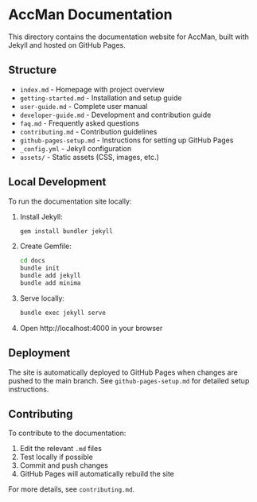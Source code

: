 # AccMan Documentation

This directory contains the documentation website for AccMan, built with Jekyll and hosted on GitHub Pages.

## Structure

- `index.md` - Homepage with project overview
- `getting-started.md` - Installation and setup guide
- `user-guide.md` - Complete user manual
- `developer-guide.md` - Development and contribution guide
- `faq.md` - Frequently asked questions
- `contributing.md` - Contribution guidelines
- `github-pages-setup.md` - Instructions for setting up GitHub Pages
- `_config.yml` - Jekyll configuration
- `assets/` - Static assets (CSS, images, etc.)

## Local Development

To run the documentation site locally:

1. Install Jekyll:
   ```bash
   gem install bundler jekyll
   ```

2. Create Gemfile:
   ```bash
   cd docs
   bundle init
   bundle add jekyll
   bundle add minima
   ```

3. Serve locally:
   ```bash
   bundle exec jekyll serve
   ```

4. Open http://localhost:4000 in your browser

## Deployment

The site is automatically deployed to GitHub Pages when changes are pushed to the main branch. See `github-pages-setup.md` for detailed setup instructions.

## Contributing

To contribute to the documentation:

1. Edit the relevant `.md` files
2. Test locally if possible
3. Commit and push changes
4. GitHub Pages will automatically rebuild the site

For more details, see `contributing.md`.